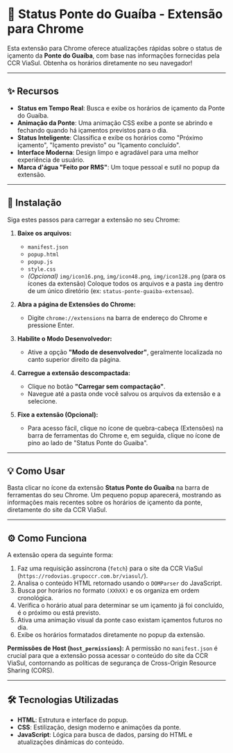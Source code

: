 # 🌉 Status Ponte do Guaíba - Extensão para Chrome

Esta extensão para Chrome oferece atualizações rápidas sobre o status de içamento da **Ponte do Guaíba**, com base nas informações fornecidas pela CCR ViaSul. Obtenha os horários diretamente no seu navegador!

---

## ✨ Recursos

* **Status em Tempo Real**: Busca e exibe os horários de içamento da Ponte do Guaíba.
* **Animação da Ponte**: Uma animação CSS exibe a ponte se abrindo e fechando quando há içamentos previstos para o dia.
* **Status Inteligente**: Classifica e exibe os horários como "Próximo içamento", "Içamento previsto" ou "Içamento concluído".
* **Interface Moderna**: Design limpo e agradável para uma melhor experiência de usuário.
* **Marca d'água "Feito por RMS"**: Um toque pessoal e sutil no popup da extensão.

---

## 🚀 Instalação

Siga estes passos para carregar a extensão no seu Chrome:

1.  **Baixe os arquivos:**
    * `manifest.json`
    * `popup.html`
    * `popup.js`
    * `style.css`
    * *(Opcional)* `img/icon16.png`, `img/icon48.png`, `img/icon128.png` (para os ícones da extensão)
    Coloque todos os arquivos e a pasta `img` dentro de um único diretório (ex: `status-ponte-guaiba-extensao`).

2.  **Abra a página de Extensões do Chrome:**
    * Digite `chrome://extensions` na barra de endereço do Chrome e pressione Enter.

3.  **Habilite o Modo Desenvolvedor:**
    * Ative a opção **"Modo de desenvolvedor"**, geralmente localizada no canto superior direito da página.

4.  **Carregue a extensão descompactada:**
    * Clique no botão **"Carregar sem compactação"**.
    * Navegue até a pasta onde você salvou os arquivos da extensão e a selecione.

5.  **Fixe a extensão (Opcional):**
    * Para acesso fácil, clique no ícone de quebra-cabeça (Extensões) na barra de ferramentas do Chrome e, em seguida, clique no ícone de pino ao lado de "Status Ponte do Guaiba".

---

## 💡 Como Usar

Basta clicar no ícone da extensão **Status Ponte do Guaiba** na barra de ferramentas do seu Chrome. Um pequeno popup aparecerá, mostrando as informações mais recentes sobre os horários de içamento da ponte, diretamente do site da CCR ViaSul.

---

## ⚙️ Como Funciona

A extensão opera da seguinte forma:

1.  Faz uma requisição assíncrona (`fetch`) para o site da CCR ViaSul (`https://rodovias.grupoccr.com.br/viasul/`).
2.  Analisa o conteúdo HTML retornado usando o `DOMParser` do JavaScript.
3.  Busca por horários no formato `(XXhXX)` e os organiza em ordem cronológica.
4.  Verifica o horário atual para determinar se um içamento já foi concluído, é o próximo ou está previsto.
5.  Ativa uma animação visual da ponte caso existam içamentos futuros no dia.
6.  Exibe os horários formatados diretamente no popup da extensão.

**Permissões de Host (`host_permissions`):** A permissão no `manifest.json` é crucial para que a extensão possa acessar o conteúdo do site da CCR ViaSul, contornando as políticas de segurança de Cross-Origin Resource Sharing (CORS).

---

## 🛠️ Tecnologias Utilizadas

* **HTML**: Estrutura e interface do popup.
* **CSS**: Estilização, design moderno e animações da ponte.
* **JavaScript**: Lógica para busca de dados, parsing do HTML e atualizações dinâmicas do conteúdo.
